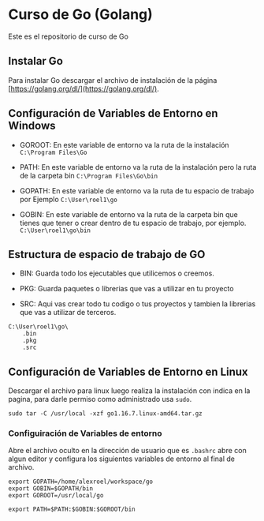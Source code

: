 # Curso de Go (Golang)
Este es el repositorio de curso de Go

## Instalar Go
Para instalar Go descargar el archivo de instalación de la página [https://golang.org/dl/](https://golang.org/dl/). 

## Configuración de Variables de Entorno en Windows 


- GOROOT: En este variable de entorno va la ruta de la instalación `C:\Program Files\Go`

- PATH: En este variable de entorno va la ruta de la instalación pero la ruta de la carpeta bin `C:\Program Files\Go\bin`

- GOPATH: En este variable de entorno va la ruta de tu espacio de trabajo por Ejemplo `C:\User\roel1\go`

- GOBIN: En este variable de entorno va la ruta de la carpeta bin que tienes que tener o crear dentro de tu espacio de trabajo, por ejemplo. `C:\User\roel1\go\bin` 

## Estructura de espacio de trabajo de GO

- BIN: Guarda todo los ejecutables que utilicemos o creemos.

- PKG: Guarda paquetes o librerias que vas a utilizar en tu proyecto 

- SRC: Aqui vas crear todo tu codigo o tus proyectos y tambien la librerias que vas a utilizar de terceros. 

```
C:\User\roel1\go\
    .bin
    .pkg
    .src
```

## Configuración de Variables de Entorno en Linux

Descargar el archivo para linux luego realiza la instalación con indica en la pagina, para darle permiso como administrado usa `sudo`. 

```
sudo tar -C /usr/local -xzf go1.16.7.linux-amd64.tar.gz
```

### Configuiración de Variables de entorno 
Abre el archivo oculto en la dirección de usuario que es `.bashrc` abre con algun editor y configura los siguientes variables de entorno al final de archivo. 

```
export GOPATH=/home/alexroel/workspace/go
export GOBIN=$GOPATH/bin
export GOROOT=/usr/local/go

export PATH=$PATH:$GOBIN:$GOROOT/bin
```